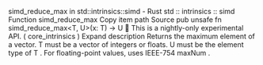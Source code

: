 simd_reduce_max in std::intrinsics::simd - Rust
std
::
intrinsics
::
simd
Function
simd_reduce_max
Copy item path
Source
pub unsafe fn simd_reduce_max<T, U>(x: T) -> U
🔬
This is a nightly-only experimental API. (
core_intrinsics
)
Expand description
Returns the maximum element of a vector.
T
must be a vector of integers or floats.
U
must be the element type of
T
.
For floating-point values, uses IEEE-754
maxNum
.